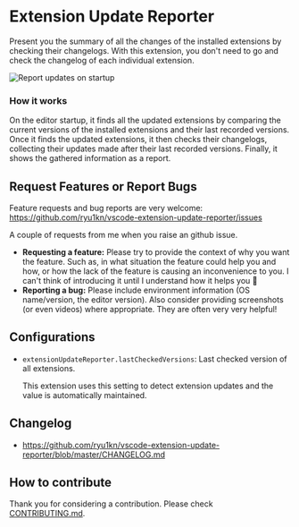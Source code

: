 
# Extension Update Reporter

Present you the summary of all the changes of the installed extensions by checking their changelogs.
With this extension, you don't need to go and check the changelog of each individual extension.

![Report updates on startup](https://raw.githubusercontent.com/ryu1kn/vscode-extension-update-reporter/master/images/public.gif)

### How it works

On the editor startup, it finds all the updated extensions by comparing the current versions of the
installed extensions and their last recorded versions. Once it finds the updated extensions,
it then checks their changelogs, collecting their updates made after their last recorded versions.
Finally, it shows the gathered information as a report.

## Request Features or Report Bugs

Feature requests and bug reports are very welcome: https://github.com/ryu1kn/vscode-extension-update-reporter/issues

A couple of requests from me when you raise an github issue.

* **Requesting a feature:** Please try to provide the context of why you want the feature. Such as, in what situation the feature could help you and how, or how the lack of the feature is causing an inconvenience to you. I can't think of introducing it until I understand how it helps you 🙂
* **Reporting a bug:** Please include environment information (OS name/version, the editor version). Also consider providing screenshots (or even videos) where appropriate. They are often very very helpful!

## Configurations

* `extensionUpdateReporter.lastCheckedVersions`: Last checked version of all extensions.

    This extension uses this setting to detect extension updates and the value is automatically maintained.

## Changelog

* https://github.com/ryu1kn/vscode-extension-update-reporter/blob/master/CHANGELOG.md

## How to contribute

Thank you for considering a contribution. Please check [CONTRIBUTING.md](./CONTRIBUTING.md).
